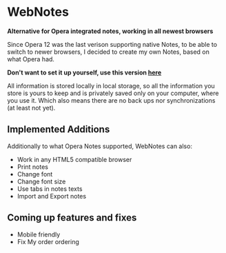 <h1>WebNotes</h1>
<p><strong>Alternative for Opera integrated notes, working in all newest browsers</strong></p>
<p>Since Opera 12 was the last verison supporting native Notes, to be able to switch to newer browsers, I decided to create my own Notes, based on what Opera had.</p>

<p><strong>Don't want to set it up yourself, use this version <a href='http://notes.waterbreadinternet.com/' target='_blank'>here</a></strong></p>

<p>All information is stored locally in local storage, so all the information you store is yours to keep and is privately saved only on your computer, where you use it. Which also means there are no back ups nor synchronizations (at least not yet).</p>

<h2>Implemented Additions</h2>
<p>Additionally to what Opera Notes supported, WebNotes can also:
<ul>
	<li>Work in any HTML5 compatible browser</li>
	<li>Print notes</li>
	<li>Change font</li>
	<li>Change font size</li>
	<li>Use tabs in notes texts</li>
	<li>Import and Export notes</li>
</ul>
</p>

<h2>Coming up features and fixes</h2>
<ul>
	<li>Mobile friendly</li>
	<li>Fix My order ordering</li>
</ul>